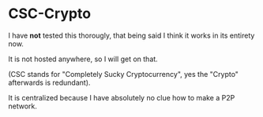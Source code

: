 # CSC-Crypto
I have **not** tested this thorougly, that being said I think it works in its entirety now.

It is not hosted anywhere, so I will get on that.

(CSC stands for "Completely Sucky Cryptocurrency", yes the "Crypto" afterwards is redundant).

It is centralized because I have absolutely no clue how to make a P2P network.
